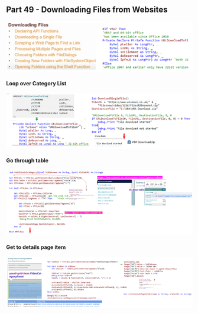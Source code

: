 ## Part 49 - Downloading Files from Websites

![dlpf](../images/dlpf.PNG)

#### Loop over Category List

![dlbs](../images/dlbs.PNG)

#### Go through table

![scdd](../images/scdd.PNG)

#### Get to details page item

![scrd](../images/scrd.PNG)
